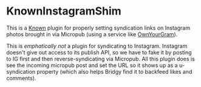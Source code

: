 # KnownInstagramShim

This is a [Known][] plugin for properly setting
syndication links on Instagram photos brought in via Micropub (using a
service like [OwnYourGram][]).

This is *emphatically not* a plugin for syndicating to
Instagram. Instagram doesn't give out access to its publish API, so we
have to fake it by posting to IG first and then reverse-syndicating
via Micropub. All this plugin does is see the incoming micropub post
and set the URL so it shows up as a u-syndication property (which also
helps Bridgy find it to backfeed likes and comments).


[Known]: https://withknown.com
[OwnYourGram]: https://ownyourgram.com
